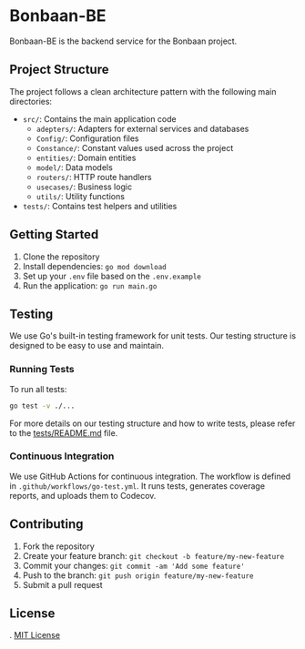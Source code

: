 # Bonbaan-BE

Bonbaan-BE is the backend service for the Bonbaan project.

## Project Structure

The project follows a clean architecture pattern with the following main directories:

- `src/`: Contains the main application code
  - `adepters/`: Adapters for external services and databases
  - `Config/`: Configuration files
  - `Constance/`: Constant values used across the project
  - `entities/`: Domain entities
  - `model/`: Data models
  - `routers/`: HTTP route handlers
  - `usecases/`: Business logic
  - `utils/`: Utility functions
- `tests/`: Contains test helpers and utilities

## Getting Started

1. Clone the repository
2. Install dependencies: `go mod download`
3. Set up your `.env` file based on the `.env.example`
4. Run the application: `go run main.go`

## Testing

We use Go's built-in testing framework for unit tests. Our testing structure is designed to be easy to use and maintain.

### Running Tests

To run all tests:

```bash
go test -v ./...
```

For more details on our testing structure and how to write tests, please refer to the [tests/README.md](tests/README.md) file.

### Continuous Integration

We use GitHub Actions for continuous integration. The workflow is defined in `.github/workflows/go-test.yml`. It runs tests, generates coverage reports, and uploads them to Codecov.

## Contributing

1. Fork the repository
2. Create your feature branch: `git checkout -b feature/my-new-feature`
3. Commit your changes: `git commit -am 'Add some feature'`
4. Push to the branch: `git push origin feature/my-new-feature`
5. Submit a pull request

## License
.
[MIT License](LICENSE)
